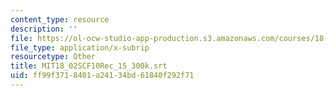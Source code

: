 ```yaml
---
content_type: resource
description: ''
file: https://ol-ocw-studio-app-production.s3.amazonaws.com/courses/18-02sc-multivariable-calculus-fall-2010/ff99f3718401a24134bd61840f292f71_MIT18_02SCF10Rec_15_300k.srt
file_type: application/x-subrip
resourcetype: Other
title: MIT18_02SCF10Rec_15_300k.srt
uid: ff99f371-8401-a241-34bd-61840f292f71
---
```

